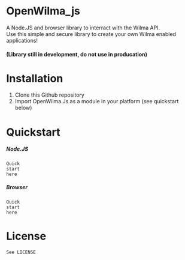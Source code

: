 # OpenWilma_js

A Node.JS and browser library to interract with the Wilma API. <br>Use this simple and secure library to create your own Wilma enabled applications!
#### (Library still in development, do not use in producation)

# Installation
1. Clone this Github repository
2. Import OpenWilma.Js as a module in your platform (see quickstart below)

# Quickstart
##### Node.JS
```
Quick
start
here
```
##### Browser
```
Quick
start
here
```

# License
```See LICENSE```
